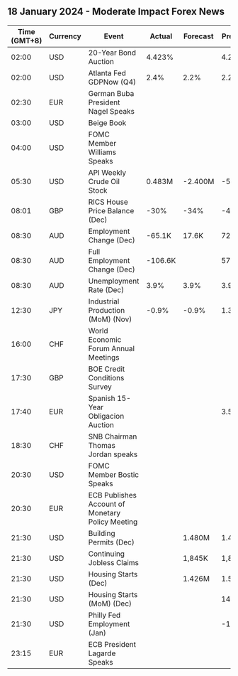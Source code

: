 ## 18 January 2024 - Moderate Impact Forex News

| Time (GMT+8) | Currency | Event | Actual | Forecast | Previous |
|------|----------|-------|--------|----------|----------|
| 02:00 | USD | 20-Year Bond Auction | 4.423% |  | 4.213% |
| 02:00 | USD | Atlanta Fed GDPNow (Q4) | 2.4% | 2.2% | 2.2% |
| 02:30 | EUR | German Buba President Nagel Speaks |  |  |  |
| 03:00 | USD | Beige Book |  |  |  |
| 04:00 | USD | FOMC Member Williams Speaks |  |  |  |
| 05:30 | USD | API Weekly Crude Oil Stock | 0.483M | -2.400M | -5.215M |
| 08:01 | GBP | RICS House Price Balance (Dec) | -30% | -34% | -41% |
| 08:30 | AUD | Employment Change (Dec) | -65.1K | 17.6K | 72.6K |
| 08:30 | AUD | Full Employment Change (Dec) | -106.6K |  | 57.0K |
| 08:30 | AUD | Unemployment Rate (Dec) | 3.9% | 3.9% | 3.9% |
| 12:30 | JPY | Industrial Production (MoM) (Nov) | -0.9% | -0.9% | 1.3% |
| 16:00 | CHF | World Economic Forum Annual Meetings |  |  |  |
| 17:30 | GBP | BOE Credit Conditions Survey |  |  |  |
| 17:40 | EUR | Spanish 15-Year Obligacion Auction |  |  | 3.589% |
| 18:30 | CHF | SNB Chairman Thomas Jordan speaks |  |  |  |
| 20:30 | USD | FOMC Member Bostic Speaks |  |  |  |
| 20:30 | EUR | ECB Publishes Account of Monetary Policy Meeting |  |  |  |
| 21:30 | USD | Building Permits (Dec) |  | 1.480M | 1.467M |
| 21:30 | USD | Continuing Jobless Claims |  | 1,845K | 1,834K |
| 21:30 | USD | Housing Starts (Dec) |  | 1.426M | 1.560M |
| 21:30 | USD | Housing Starts (MoM) (Dec) |  |  | 14.8% |
| 21:30 | USD | Philly Fed Employment (Jan) |  |  | -1.7 |
| 23:15 | EUR | ECB President Lagarde Speaks |  |  |  |

